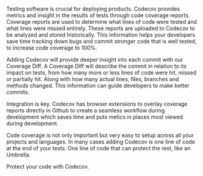Testing software is crucial for deploying products. Codecov provides metrics and insight in the results of tests through code coverage reports. Coverage reports are used to determine what lines of code were tested and what lines were missed entirely. These reports are uploaded to Codecov to be analyzed and stored historically. This information helps your developers save time tracking down bugs and commit stronger code that is well tested, to increase code coverage to 100%.

Adding Codecov will provide deeper insight into each commit with our Coverage Diff. A Coverage Diff will describe the commit in relation to its impact on tests, from how many more or less lines of code were hit, missed or partially hit. Along with how many actual lines, files, branches and methods changed. This information can guide developers to make better commits.

Integration is key. Codecov has browser extensions to overlay coverage reports directly in Github to create a seamless workflow during development which saves time and puts metics in places most viewed during development.

Code coverage is not only important but very easy to setup across all your projects and languages. In many cases adding Codecov is one line of code at the end of your tests. One line of code that can protect the rest, like an Umbrella.

Protect your code with Codecov.
